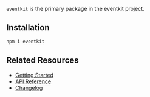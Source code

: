 `eventkit` is the primary package in the eventkit project.

## Installation

```sh
npm i eventkit
```

## Related Resources

- [Getting Started](https://hntrl.github.io/eventkit/guide/getting-started)
- [API Reference](https://hntrl.github.io/eventkit/reference/eventkit)
- [Changelog](./CHANGELOG.md)
